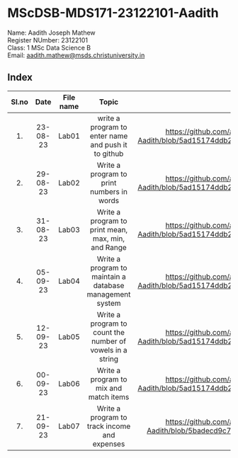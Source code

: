 # MScDSB-MDS171-23122101-Aadith

Name: Aadith Joseph Mathew  
Register NUmber: 23122101   
Class: 1 MSc Data Science B  
Email: 
aadith.mathew@msds.christuniversity.in  



## Index
|Sl.no|Date|File name|Topic|Link
|:----:|:----:|:---:|:----:|:----:|
|1.|23-08-23|Lab01|write a program to enter name and push it to github| https://github.com/aadith00/MScDSB-MDS171-23122101-Aadith/blob/5ad15174ddb2dc7a6209db22864dad47c4c61f05/Lab01.ipynb |
|2.|29-08-23|Lab02|Write a program to print numbers in words|https://github.com/aadith00/MScDSB-MDS171-23122101-Aadith/blob/5ad15174ddb2dc7a6209db22864dad47c4c61f05/Lab02.ipynb |
|3.|31-08-23|Lab03|Write a program to print mean, max, min, and Range|https://github.com/aadith00/MScDSB-MDS171-23122101-Aadith/blob/5ad15174ddb2dc7a6209db22864dad47c4c61f05/Lab03.ipynb |
|4.|05-09-23|Lab04|Write a program to maintain a database management system|https://github.com/aadith00/MScDSB-MDS171-23122101-Aadith/blob/5ad15174ddb2dc7a6209db22864dad47c4c61f05/Lab04.ipynb |
|5.|12-09-23|Lab05|Write a program to count the number of vowels in a string|https://github.com/aadith00/MScDSB-MDS171-23122101-Aadith/blob/5ad15174ddb2dc7a6209db22864dad47c4c61f05/Lab05.ipynb |
|6.|00-09-23|Lab06|Write a program to mix and match items|https://github.com/aadith00/MScDSB-MDS171-23122101-Aadith/blob/5ad15174ddb2dc7a6209db22864dad47c4c61f05/Lab06.ipynb |
|7.|21-09-23|Lab07|Write a program to track income and expenses|https://github.com/aadith00/MScDSB-MDS171-23122101-Aadith/blob/5badecd9c761cf7faae97d58139df23ef9bec1e2/Lab07.py |
